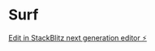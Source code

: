# Surf

[Edit in StackBlitz next generation editor ⚡️](https://stackblitz.com/~/github.com/chidrupm/Surf)